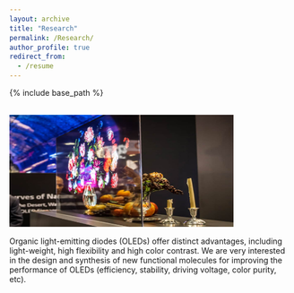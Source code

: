 ```yaml
---
layout: archive
title: "Research"
permalink: /Research/
author_profile: true
redirect_from:
  - /resume
---
```


{% include base_path %}

<br/> <img src='/images/research1.jpg' width="400" height="200">

Organic light-emitting diodes (OLEDs) offer distinct advantages, including light-weight, high flexibility and high color contrast. We are very interested in the design and synthesis of new functional molecules for improving the performance of OLEDs (efficiency, stability, driving voltage, color purity, etc).

